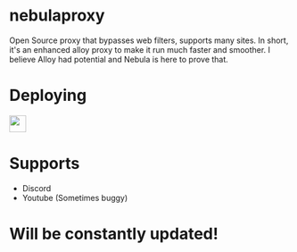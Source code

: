 # nebulaproxy
Open Source proxy that bypasses web filters, supports many sites. In short, it's an enhanced alloy proxy to make it run  much faster and smoother. I believe Alloy had potential and Nebula is here to prove that. 

# Deploying

<a href="https://repl.it/github/jangodev/nebulaproxy"><img height="30px" src="https://raw.githubusercontent.com/FogNetwork/Tsunami/main/deploy/replit2.svg"><img></a>

# Supports
- Discord
- Youtube (Sometimes buggy)

# Will be constantly updated!

